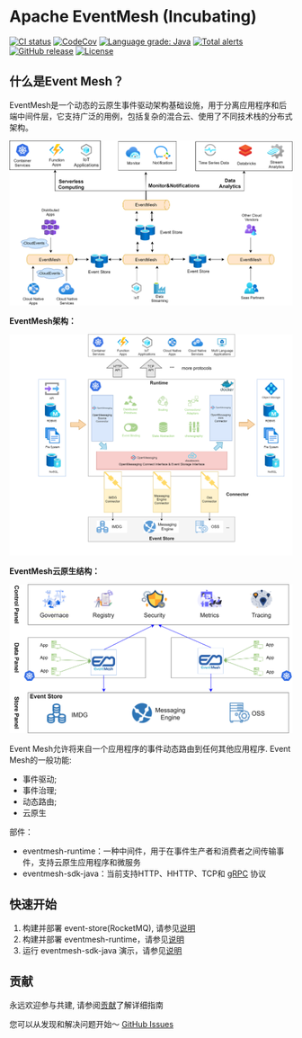 # Apache EventMesh (Incubating)

[![CI status](https://github.com/apache/incubator-eventmesh/actions/workflows/ci.yml/badge.svg)](https://github.com/apache/incubator-eventmesh/actions/workflows/ci.yml)
[![CodeCov](https://codecov.io/gh/apache/incubator-eventmesh/branch/develop/graph/badge.svg)](https://codecov.io/gh/apache/incubator-eventmesh)
[![Language grade: Java](https://img.shields.io/lgtm/grade/java/g/apache/incubator-eventmesh.svg?logo=lgtm&logoWidth=18)](https://lgtm.com/projects/g/apache/incubator-eventmesh/context:java)
[![Total alerts](https://img.shields.io/lgtm/alerts/g/apache/incubator-eventmesh.svg?logo=lgtm&logoWidth=18)](https://lgtm.com/projects/g/apache/incubator-eventmesh/alerts/)
[![GitHub release](https://img.shields.io/badge/release-download-orange.svg)](https://github.com/apache/incubator-eventmesh/releases)
[![License](https://img.shields.io/badge/license-Apache%202-4EB1BA.svg)](https://www.apache.org/licenses/LICENSE-2.0.html)

## 什么是Event Mesh？

EventMesh是一个动态的云原生事件驱动架构基础设施，用于分离应用程序和后端中间件层，它支持广泛的用例，包括复杂的混合云、使用了不同技术栈的分布式架构。

![architecture1](../images/eventmesh-define.png)

**EventMesh架构：**

![architecture1](../images/eventmesh-runtime.png)

**EventMesh云原生结构：**

![architecture2](../images/eventmesh-panels.png)

Event Mesh允许将来自一个应用程序的事件动态路由到任何其他应用程序. Event Mesh的一般功能:

* 事件驱动;
* 事件治理;
* 动态路由;
* 云原生

部件：

* eventmesh-runtime：一种中间件，用于在事件生产者和消费者之间传输事件，支持云原生应用程序和微服务
* eventmesh-sdk-java：当前支持HTTP、HHTTP、TCP和 [gRPC](https://grpc.io) 协议


## 快速开始

1. 构建并部署 event-store(RocketMQ), 请参见[说明](installation/01-store.md)
2. 构建并部署 eventmesh-runtime，请参见[说明](installation/02-runtime.md)
3. 运行 eventmesh-sdk-java 演示，请参见[说明](installation/03-demo.md)

## 贡献

永远欢迎参与共建, 请参阅[贡献](../../03-new-contributor-guidelines.md)了解详细指南

您可以从发现和解决问题开始～
[GitHub Issues](https://github.com/apache/incubator-eventmesh/issues)

